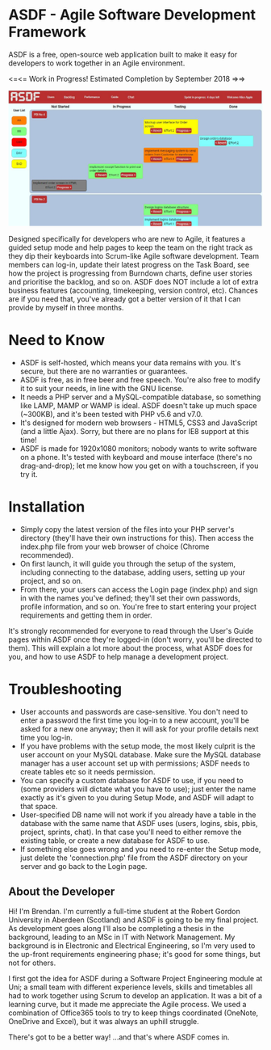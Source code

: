 # ASDF - Agile Software Development Framework

ASDF is a free, open-source web application built to make it easy for developers to work together in an Agile environment.  

<=<= Work in Progress! Estimated Completion by September 2018 =>=>

![ASDF screenshot showing Task Board](/Task%20Board.JPG?raw=true)

Designed specifically for developers who are new to Agile, it features a guided setup mode and help pages to keep the team on the right track as they dip their keyboards into Scrum-like Agile software development.  Team members can log-in, update their latest progress on the Task Board, see how the project is progressing from Burndown charts, define user stories and prioritise the backlog, and so on.
ASDF does NOT include a lot of extra business features (accounting, timekeeping, version control, etc).  Chances are if you need that, you've already got a better version of it that I can provide by myself in three months.

# Need to Know
- ASDF is self-hosted, which means your data remains with you.  It's secure, but there are no warranties or guarantees.
- ASDF is free, as in free beer and free speech.  You're also free to modify it to suit your needs, in line with the GNU license.
- It needs a PHP server and a MySQL-compatible database, so something like LAMP, MAMP or WAMP is ideal.  ASDF doesn't take up much space (~300KB), and it's been tested with PHP v5.6 and v7.0.
- It's designed for modern web browsers - HTML5, CSS3 and JavaScript (and a little Ajax).  Sorry, but there are no plans for IE8 support at this time!
- ASDF is made for 1920x1080 monitors; nobody wants to write software on a phone.  It's tested with keyboard and mouse interface (there's no drag-and-drop); let me know how you get on with a touchscreen, if you try it.

# Installation
- Simply copy the latest version of the files into your PHP server's directory (they'll have their own instructions for this). 
Then access the index.php file from your web browser of choice (Chrome recommended).  
- On first launch, it will guide you through the setup of the system, including connecting to the database, adding users, setting up your project, and so on.
- From there, your users can access the Login page (index.php) and sign in with the names you've defined; they'll set their own passwords, profile information, and so on.  You're free to start entering your project requirements and getting them in order.

It's strongly recommended for everyone to read through the User's Guide pages within ASDF once they're logged-in (don't worry, you'll be directed to them).  This will explain a lot more about the process, what ASDF does for you, and how to use ASDF to help manage a development project.

# Troubleshooting
- User accounts and passwords are case-sensitive. You don't need to enter a password the first time you log-in to a new account, you'll be asked for a new one anyway; then it will ask for your profile details next time you log-in.
- If you have problems with the setup mode, the most likely culprit is the user account on your MySQL database.  Make sure the MySQL database manager has a user account set up with permissions; ASDF needs to create tables etc so it needs permission.
- You can specify a custom database for ASDF to use, if you need to (some providers will dictate what you have to use); just enter the name exactly as it's given to you during Setup Mode, and ASDF will adapt to that space.
- User-specified DB name will not work if you already have a table in the database with the same name that ASDF uses (users, logins, sbis, pbis, project, sprints, chat). In that case you'll need to either remove the existing table, or create a new database for ASDF to use.
- If something else goes wrong and you need to re-enter the Setup mode, just delete the 'connection.php' file from the ASDF directory on your server and go back to the Login page.

## About the Developer
Hi!  I'm Brendan.  I'm currently a full-time student at the Robert Gordon University in Aberdeen (Scotland) and ASDF is going to be my final project.  As development goes along I'll also be completing a thesis in the background, leading to an MSc in IT with Network Management.  My background is in Electronic and Electrical Engineering, so I'm very used to the up-front requirements engineering phase; it's good for some things, but not for others.

I first got the idea for ASDF during a Software Project Engineering module at Uni; a small team with different experience levels, skills and timetables all had to work together using Scrum to develop an application.  It was a bit of a learning curve, but it made me appreciate the Agile process.  We used a combination of Office365 tools to try to keep things coordinated (OneNote, OneDrive and Excel), but it was always an uphill struggle.  

There's got to be a better way!  ...and that's where ASDF comes in.
